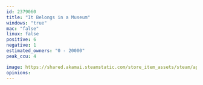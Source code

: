 ```yaml
---
id: 2379060
title: "It Belongs in a Museum"
windows: "true"
mac: "false"
linux: false
positive: 6
negative: 1
estimated_owners: "0 - 20000"
peak_ccu: 4

image: https://shared.akamai.steamstatic.com/store_item_assets/steam/apps/2379060/header.jpg?t=1727911177
opinions:
---
```

